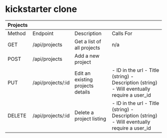 # kickstarter clone

| Projects |                   |                                   |                                                                                             |
| -------- | ----------------- | --------------------------------- | ------------------------------------------------------------------------------------------- |
| Method   | Endpoint          | Description                       | Calls For                                                                                   |
| GET      | /api/projects     | Get a list of all projects        | n/a                                                                                         |
| POST     | /api/projects     | Add a new project                 |                                                                                             |
| PUT      | /api/projects/:id | Edit an existing projects details | - ID in the url - Title (string) - Description (string) - Will eventually require a user_id |
| DELETE   | /api/projects/:id | Delete a project listing          | - ID in the url - Title (string) - Description (string) - Will eventually require a user_id |
